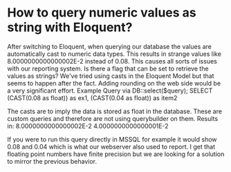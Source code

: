 
# How to query numeric values as string with Eloquent?

After switching to Eloquent, when querying our database the values are automatically cast to numeric data types. This results in strange values like 8.0000000000000002E-2 instead of 0.08. This causes all sorts of issues with our reporting system. Is there a flag that can be set to retrieve the values as strings?
We've tried using casts in the Eloquent Model but that seems to happen after the fact. Adding rounding on the web side would be a very significant effort.
Example Query via DB::select($query);
SELECT (CAST(0.08 as float)) as ex1,
(CAST(0.04 as float)) as item2

The casts are to imply the data is stored as float in the database. These are custom queries and therefore are not using querybuilder on them.
Results in:
8.0000000000000002E-2    4.0000000000000001E-2

If you were to run this query directly in MSSQL for example it would show 0.08 and 0.04 which is what our webserver also used to report. I get that floating point numbers have finite precision but we are looking for a solution to mirror the previous behavior.

        